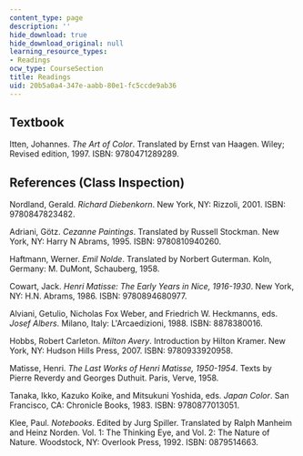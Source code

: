 ```yaml
---
content_type: page
description: ''
hide_download: true
hide_download_original: null
learning_resource_types:
- Readings
ocw_type: CourseSection
title: Readings
uid: 20b5a0a4-347e-aabb-80e1-fc5ccde9ab36
---
```


Textbook
--------

Itten, Johannes. _The Art of Color_. Translated by Ernst van Haagen. Wiley; Revised edition, 1997. ISBN: 9780471289289.

References (Class Inspection)
-----------------------------

Nordland, Gerald. _Richard Diebenkorn_. New York, NY: Rizzoli, 2001. ISBN: 9780847823482.

Adriani, Götz. _Cezanne Paintings_. Translated by Russell Stockman. New York, NY: Harry N Abrams, 1995. ISBN: 9780810940260.

Haftmann, Werner. _Emil Nolde_. Translated by Norbert Guterman. Koln, Germany: M. DuMont, Schauberg, 1958.

Cowart, Jack. _Henri Matisse: The Early Years in Nice, 1916-1930_. New York, NY: H.N. Abrams, 1986. ISBN: 9780894680977.

Alviani, Getulio, Nicholas Fox Weber, and Friedrich W. Heckmanns, eds. _Josef Albers_. Milano, Italy: L'Arcaedizioni, 1988. ISBN: 8878380016.

Hobbs, Robert Carleton. _Milton Avery_. Introduction by Hilton Kramer. New York, NY: Hudson Hills Press, 2007. ISBN: 9780933920958.

Matisse, Henri. _The Last Works of Henri Matisse, 1950-1954_. Texts by Pierre Reverdy and Georges Duthuit. Paris, Verve, 1958.

Tanaka, Ikko, Kazuko Koike, and Mitsukuni Yoshida, eds. _Japan Color_. San Francisco, CA: Chronicle Books, 1983. ISBN: 9780877013051.

Klee, Paul. _Notebooks_. Edited by Jurg Spiller. Translated by Ralph Manheim and Heinz Norden. Vol. 1: The Thinking Eye, and Vol. 2: The Nature of Nature. Woodstock, NY: Overlook Press, 1992. ISBN: 0879514663.